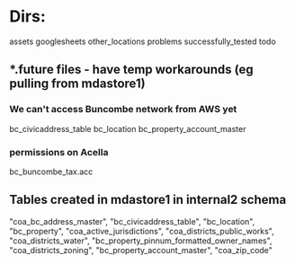 # Dirs: 
assets
googlesheets
other_locations
problems
successfully_tested
todo

## *.future files - have temp workarounds (eg pulling from mdastore1)
### We can't access Buncombe network from AWS yet
bc_civicaddress_table
bc_location
bc_property_account_master

### permissions on Acella 
bc_buncombe_tax.acc

## Tables created in mdastore1 in internal2 schema

"coa_bc_address_master",
"bc_civicaddress_table",
"bc_location",
"bc_property",
"coa_active_jurisdictions",
"coa_districts_public_works",
"coa_districts_water",
"bc_property_pinnum_formatted_owner_names",
"coa_districts_zoning",
"bc_property_account_master",
"coa_zip_code"

